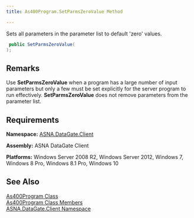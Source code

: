 ```yaml
---
title: As400Program.SetParmsZeroValue Method

---
```


Sets all parameters in the parameter list to default 'zero' values.

```cs
 public SetParmsZeroValue(
);
```


## Remarks

Use **SetParmsZeroValue** when a program has a large number of input parameters but only a few must be set explicitly for the server program to run effectively. **SetParmsZeroValue** does not remove parameters from the parameter list.
## Requirements

**Namespace:** [ASNA.DataGate.Client](datagate-client-namespace.html) 

**Assembly:** ASNA DataGate Client

**Platforms:** Windows Server 2008 R2, Windows Server 2012, Windows 7, Windows 8 Pro, Windows 8.1 Pro, Windows 10
## See Also


[As400Program Class](as400program-class.html)
      <br />
      [
					As400Program Class Members](as400program-members.html)
      <br />
      [ASNA.DataGate.Client 
					Namespace](datagate-client-namespace.html)

